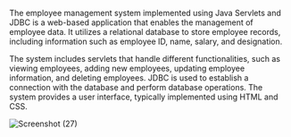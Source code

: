 The employee management system implemented using Java Servlets and JDBC is a web-based application that enables the management of employee data. It utilizes a relational database to store employee records, including information such as employee ID, name, salary, and designation. 

The system includes servlets that handle different functionalities, such as viewing employees, adding new employees, updating employee information, and deleting employees. JDBC is used to establish a connection with the database and perform database operations. The system provides a user interface, typically implemented using HTML and CSS.

![Screenshot (27)](https://github.com/Bezag21/EmployeeManagement/assets/120325853/c7a12714-662c-48ab-a75e-21ead4b7f3d1)

